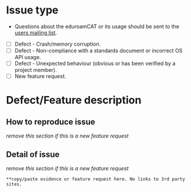 # Issue type
- Questions about the eduroamCAT or its usage should be sent to the [users mailing list](https://lists.geant.org/sympa/info/cat-users).


- [ ] Defect - Crash/memory corruption.
- [ ] Defect - Non-compliance with a standards document or incorrect OS API usage.
- [ ] Defect - Unexpected behaviour (obvious or has been verified by a project member).
- [ ] New feature request.

# Defect/Feature description

## How to reproduce issue

*remove this section if this is a new feature request*
 
## Detail of issue

*remove this section if this is a new feature request*

```text
**copy/paste evidence or feature request here. No links to 3rd party sites.
```

